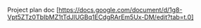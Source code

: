 Project plan doc [https://docs.google.com/document/d/1g8-Vpt5ZTz0TbIbMZ1tTdJlUGBq1ECdgRArEm5Ux-DM/edit?tab=t.0]
